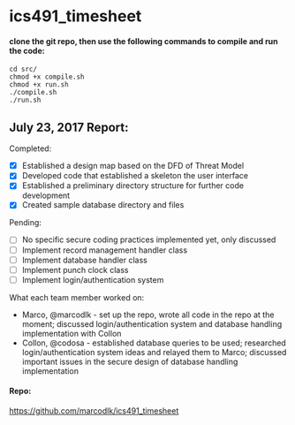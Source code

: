 # ics491_timesheet

#### clone the git repo, then use the following commands to compile and run the code:
```
cd src/
chmod +x compile.sh
chmod +x run.sh
./compile.sh
./run.sh
```
## July 23, 2017 Report: 
Completed: 
- [x] Established a design map based on the DFD of Threat Model 
- [x] Developed code that established a skeleton the user interface 
- [x] Established a preliminary directory structure for further code development 
- [x] Created sample database directory and files 

Pending: 
- [ ] No specific secure coding practices implemented yet, only discussed 
- [ ] Implement record management handler class
- [ ] Implement database handler class
- [ ] Implement punch clock class
- [ ] Implement login/authentication system

What each team member worked on: 
- Marco, @marcodlk - set up the repo, wrote all code in the repo at the moment; discussed login/authentication system and database handling implementation with Collon 
- Collon, @codosa - established database queries to be used; researched login/authentication system ideas and relayed them to Marco; discussed important issues in the secure design of database handling implementation 

#### Repo:
https://github.com/marcodlk/ics491_timesheet
